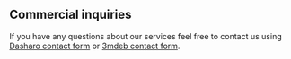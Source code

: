 Commercial inquiries
--------------------

If you have any questions about our services feel free to contact us using
[Dasharo contact form](https://dasharo.com/pages/contact.html) or 
[3mdeb contact form](https://3mdeb.com/contact/).
